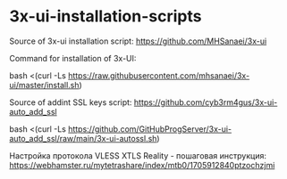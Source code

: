 # 3x-ui-installation-scripts

Source of 3x-ui installation script: https://github.com/MHSanaei/3x-ui

Command for installation of 3x-UI: 

bash <(curl -Ls https://raw.githubusercontent.com/mhsanaei/3x-ui/master/install.sh)


Source of addint SSL keys script: https://github.com/cyb3rm4gus/3x-ui-auto_add_ssl

bash <(curl -Ls https://github.com/GitHubProgServer/3x-ui-auto_add_ssl/raw/main/3x-ui-autossl.sh)


Настройка протокола VLESS XTLS Reality - пошаговая инструкция: https://webhamster.ru/mytetrashare/index/mtb0/1705912840ptzochzjmi


